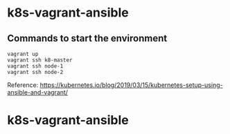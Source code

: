 # k8s-vagrant-ansible

## Commands to start the environment

```
vagrant up
vagrant ssh k8-master
vagrant ssh node-1
vagrant ssh node-2
```

Reference: https://kubernetes.io/blog/2019/03/15/kubernetes-setup-using-ansible-and-vagrant/
# k8s-vagrant-ansible
